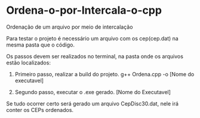 # Ordena-o-por-Intercala-o-cpp
Ordenação de um arquivo por meio de intercalação


Para testar o projeto é necessário um arquivo com os cep(cep.dat) na mesma pasta que o código.

Os passos devem ser realizados no terminal, na pasta onde os arquivos estão localizados:

1. Primeiro passo, realizar a build do projeto.
	g++ Ordena.cpp -o [Nome do executavel]

2. Segundo passo, executar o .exe gerado.
	[Nome do Executavel]

Se tudo ocorrer certo será gerado um arquivo CepDisc30.dat, nele irá conter os CEPs ordenados.
